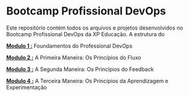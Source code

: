 # Bootcamp Profissional DevOps 

Este repositório contém todos os arquivos e projetos desenvolvidos 
no Bootcamp Profissional DevOps da XP Educação. A estrutura do 

**[Modulo 1 :](./Modulo_1)** Foundamentos do Professional DevOps

**[Modulo 2 :](./Modulo_2)** A Primeira Maneira: Os Princípios do Fluxo

**[Modulo 3 :](./Modulo_3)** A Segunda Maneira: Os Princípios do Feedback

**[Modulo 4 :](./Modulo_4)** A Terceira Maneira: Os Princípios da Aprendizagem e Experimentação